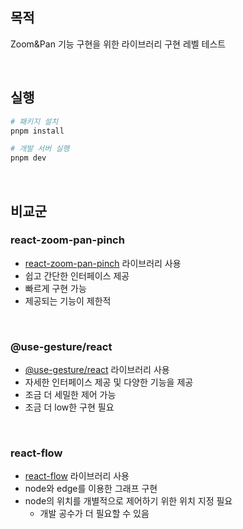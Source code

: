 ## 목적

Zoom&Pan 기능 구현을 위한 라이브러리 구현 레벨 테스트

<br />

## 실행

```bash
# 패키지 설치
pnpm install

# 개발 서버 실행
pnpm dev
```

<br />

## 비교군

### react-zoom-pan-pinch

- [react-zoom-pan-pinch](https://www.npmjs.com/package/react-zoom-pan-pinch) 라이브러리 사용
- 쉽고 간단한 인터페이스 제공
- 빠르게 구현 가능
- 제공되는 기능이 제한적

<br />

### @use-gesture/react

- [@use-gesture/react](https://www.npmjs.com/package/@use-gesture/react) 라이브러리 사용
- 자세한 인터페이스 제공 및 다양한 기능을 제공
- 조금 더 세밀한 제어 가능
- 조금 더 low한 구현 필요

<br />

### react-flow

- [react-flow](https://github.com/xyflow/xyflow) 라이브러리 사용
- node와 edge를 이용한 그래프 구현
- node의 위치를 개별적으로 제어하기 위한 위치 지정 필요
  - 개발 공수가 더 필요할 수 있음

